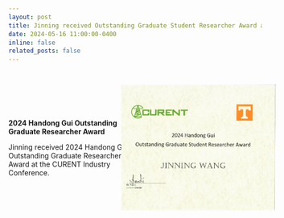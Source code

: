 ```yaml
---
layout: post
title: Jinning received Outstanding Graduate Student Researcher Award at the 2024 CURENT Industry Conference.
date: 2024-05-16 11:00:00-0400
inline: false
related_posts: false
---
```


<div style="display: flex; justify-content: space-between; align-items: center;">
    <div style="flex: 1;">
        <p><b>2024 Handong Gui Outstanding Graduate Researcher Award</b></p>
        <p>Jinning received 2024 Handong Gui Outstanding Graduate Researcher Award at the CURENT Industry Conference.</p>
    </div>
    <div style="flex: 1; display: flex; justify-content: center;">
        <img src="/assets/img/poster/Award_CIC2024_research.jpg" alt="2024CIC" width="250" style="transform: rotate(90deg);">
    </div>
</div>
